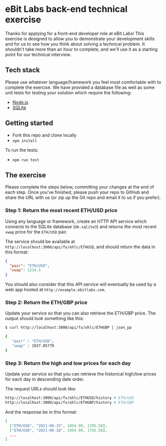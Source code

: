 # eBit Labs back-end technical exercise

Thanks for applying for a front-end developer role at eBit Labs! This exercise is designed to allow you to demonstrate your development skills and for us to see how you think about solving a technical problem. It shouldn't take more than an hour to complete, and we'll use it as a starting point for our technical interview.

## Tech stack

Please use whatever language/framework you feel most comfortable with to complete the exercise. We have provided a database file as well as some unit tests for testing your solution which require the following:

- [Node.js](https://nodejs.org/en/)
- [SQLite](https://sqlite.org/)

## Getting started

- Fork this repo and clone locally
- `npm install`

To run the tests:

- `npm run test`

## The exercise

Please complete the steps below, committing your changes at the end of each step. Once you've finished, please push your repo to GitHub and share the URL with us (or zip up the Git repo and email it to us if you prefer).

### Step 1: Return the most recent ETH/USD price

Using any language or framework, create an HTTP API service which connects to the SQLite database (`db.sqlite3`) and returns the most recent `vwap` price for the `ETH/USD` pair.

The service should be available at `http://localhost:3000/api/fx/ohlc/ETHUSD`, and should return the data in this format:

```json
{
  "pair": "ETH/USD",
  "vwap": 1234.5
}
```

You should also consider that this API service will eventually be used by a web app hosted at `http://example.ebitlabs.com`.

### Step 2: Return the ETH/GBP price

Update your service so that you can also retrieve the ETH/GBP price. The output should look something like this:

```bash
$ curl http://localhost:3000/api/fx/ohlc/ETHGBP | json_pp

{
   "pair" : "ETH/USD",
   "vwap" : 1937.05779
}
```

### Step 3: Return the high and low prices for each day

Update your service so that you can retrieve the historical high/low prices for each day in descending date order.

The request URLs should look like:

```bash
http://localhost:3000/api/fx/ohlc/ETHUSD/history # ETH/USD
http://localhost:3000/api/fx/ohlc/ETHGBP/history # ETH/GBP
```

And the response be in this format:

```json
[
  ["ETH/USD", "2021-06-15", 1854.99, 1785.58],
  ["ETH/USD", "2021-06-18", 1954.99, 1745.58],
  ...
]
```
